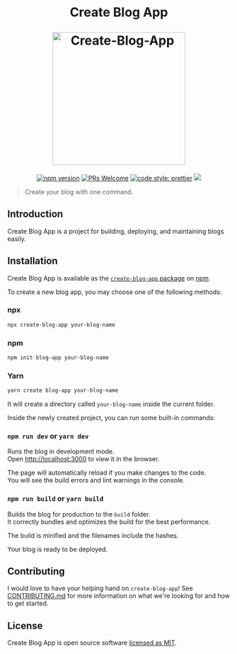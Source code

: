 <h1 align="center">
  <p align="center">Create Blog App</p>
  <img src="https://raw.githubusercontent.com/smitbarmase/create-blog-app/main/images/preview.png" alt="Create-Blog-App" height="300px">
</h1>

<p align="center">
  <a href="https://www.npmjs.com/package/create-blog-app"><img src="https://img.shields.io/npm/v/create-blog-app.svg?style=flat" alt="npm version"></a>
  <a href="CONTRIBUTING.md#pull-requests"><img src="https://img.shields.io/badge/PRs-welcome-brightgreen.svg" alt="PRs Welcome"></a>
  <a href= "https://github.com/prettier/prettier"><img alt="code style: prettier" src="https://img.shields.io/badge/code_style-prettier-ff69b4.svg"></a>
  <a href="#license"><img src="https://img.shields.io/github/license/sourcerer-io/hall-of-fame.svg?colorB=ff0000"></a>
</p>

> Create your blog with one command.

## Introduction

Create Blog App is a project for building, deploying, and maintaining blogs easily.

## Installation

Create Blog App is available as the [`create-blog-app` package](https://www.npmjs.com/package/create-blog-app) on [npm](https://www.npmjs.com).

To create a new blog app, you may choose one of the following methods:

### npx

```sh
npx create-blog-app your-blog-name
```

### npm

```sh
npm init blog-app your-blog-name
```

### Yarn

```sh
yarn create blog-app your-blog-name
```

It will create a directory called `your-blog-name` inside the current folder.<br>

Inside the newly created project, you can run some built-in commands:

### `npm run dev` or `yarn dev`

Runs the blog in development mode.<br>
Open [http://localhost:3000](http://localhost:3000) to view it in the browser.

The page will automatically reload if you make changes to the code.<br>
You will see the build errors and lint warnings in the console.

### `npm run build` or `yarn build`

Builds the blog for production to the `build` folder.<br>
It correctly bundles and optimizes the build for the best performance.

The build is minified and the filenames include the hashes.<br>

Your blog is ready to be deployed.

## Contributing

I would love to have your helping hand on `create-blog-app`! See [CONTRIBUTING.md](CONTRIBUTING.md) for more information on what we're looking for and how to get started.

## License

Create Blog App is open source software [licensed as MIT](https://github.com/smitbarmase/create-blog-app/blob/master/LICENSE).
